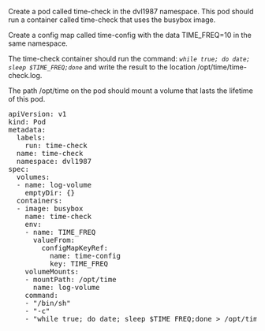 Create a pod called time-check in the dvl1987 namespace. This pod should run a container called time-check that uses the busybox image.

Create a config map called time-config with the data TIME_FREQ=10 in the same namespace.

The time-check container should run the command: _`while true; do date; sleep $TIME_FREQ;done`_ and write the result to the location /opt/time/time-check.log.

The path /opt/time on the pod should mount a volume that lasts the lifetime of this pod.

<pre>
apiVersion: v1
kind: Pod
metadata:
  labels:
    run: time-check
  name: time-check
  namespace: dvl1987
spec:
  volumes:
  - name: log-volume
    emptyDir: {}
  containers:
  - image: busybox
    name: time-check
    env:
    - name: TIME_FREQ
      valueFrom:
        configMapKeyRef:
          name: time-config
          key: TIME_FREQ
    volumeMounts:
    - mountPath: /opt/time
      name: log-volume
    command:
    - "/bin/sh"
    - "-c"
    - "while true; do date; sleep $TIME_FREQ;done > /opt/time/time-check.log"
</pre>